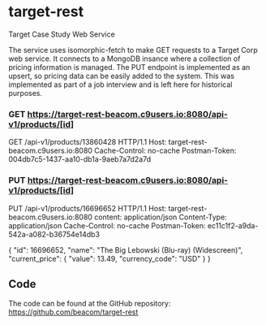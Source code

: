 # target-rest
Target Case Study Web Service

The service uses isomorphic-fetch to make GET requests to a Target Corp web service. It connects to a MongoDB insance where a collection of pricing information is managed. The PUT endpoint is implemented as an upsert, so pricing data can be easily added to the system. This was implemented as part of a job interview and is left here for historical purposes.

### GET  https://target-rest-beacom.c9users.io:8080/api-v1/products/[id]

GET /api-v1/products/13860428 HTTP/1.1
Host: target-rest-beacom.c9users.io:8080
Cache-Control: no-cache
Postman-Token: 004db7c5-1437-aa10-db1a-9aeb7a7d2a7d


### PUT  https://target-rest-beacom.c9users.io:8080/api-v1/products/[id]

PUT /api-v1/products/16696652 HTTP/1.1
Host: target-rest-beacom.c9users.io:8080
content: application/json
Content-Type: application/json
Cache-Control: no-cache
Postman-Token: ec11c1f2-a9da-542a-a082-b36754e14db3

{
	"id": 16696652,
	"name": "The Big Lebowski (Blu-ray) (Widescreen)",
	"current_price": {
		"value": 13.49,
		"currency_code": "USD"
	}
}

## Code

The code can be found at the GitHub repository: https://github.com/beacom/target-rest
